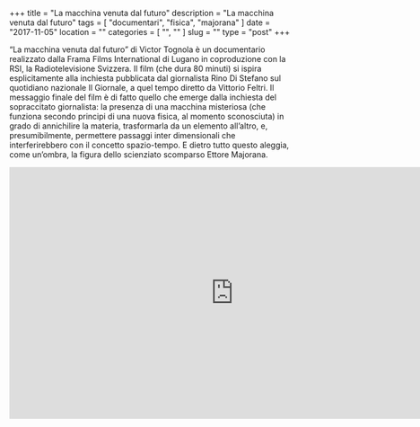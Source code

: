 +++
title = "La macchina venuta dal futuro"
description = "La macchina venuta dal futuro"
tags = [ "documentari", "fisica", "majorana" ]
date = "2017-11-05"
location = ""
categories = [
  "",
  ""
]
slug = ""
type = "post"
+++

“La macchina venuta dal futuro” di Victor Tognola è un documentario realizzato dalla Frama Films International di Lugano in coproduzione con la RSI, la Radiotelevisione Svizzera. Il film (che dura 80 minuti) si ispira esplicitamente alla inchiesta pubblicata dal giornalista Rino Di Stefano sul quotidiano nazionale Il Giornale, a quel tempo diretto da Vittorio Feltri. Il messaggio finale del film è di fatto quello che emerge dalla inchiesta del sopraccitato giornalista: la presenza di una macchina misteriosa (che funziona secondo principi di una nuova fisica, al momento sconosciuta) in grado di annichilire la materia, trasformarla da un elemento all’altro, e, presumibilmente, permettere passaggi inter dimensionali che interferirebbero con il  concetto spazio-tempo. E dietro tutto questo aleggia, come un’ombra, la figura dello scienziato scomparso Ettore Majorana. 

<center><iframe width="798" height="448" src="https://www.youtube.com/embed/7MBlRGve3wI?rel=0" frameborder="0" allowfullscreen></iframe></center>
